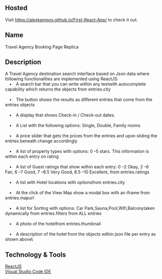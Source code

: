## Hosted

Visit https://alexkampos.github.io/First-React-App/ to check it out.

## Name

Travel Agency Booking Page Replica

## Description

A Travel Agency destination search interface based on Json data where following functionalities are implemented using ReactJS:
\
&emsp;&#8226;&emsp;A search bar that you can write within any textwith autocomplete capability which returns the objects from entries.city\
\
&emsp;&#8226;&emsp;The button shows the results as different entries that come from the entries objects\
\
&emsp;&#8226;&emsp;A display that shows Check-in / Check-out dates.\
\
&emsp;&#8226;&emsp;A List with the following options: Single, Double, Family rooms\
\
&emsp;&#8226;&emsp;A price slider that gets the prices from the entries and upon sliding the entries beneath change accordingly\
\
&emsp;&#8226;&emsp;A list of property types with options: 0 –5 stars. This information is within each entry on rating\
\
&emsp;&#8226;&emsp;A list of Guest ratings that show within each entry: 0 –2 Okay, 2 –6 Fair, 6 –7 Good, 7 –8.5 Very Good, 8.5 –10 Excellent, from entries.ratings\
\
&emsp;&#8226;&emsp;A list with Hotel locations with optionsfrom entries.city\
\
&emsp;&#8226;&emsp;At the click of the View Map show a modal box with an iframe from entries.mapurl\
\
&emsp;&#8226;&emsp;A list for Sorting with options: Car Park,Sauna,Pool,Wifi,Balconytaken dynamically from entries.filters from ALL entries\
\
&emsp;&#8226;&emsp;A photo of the hotelfrom entries.thumbnail\
\
&emsp;&#8226;&emsp;A description of the hotel from the objects within json file per entry as shown above\

## Technology & Tools

<a href="https://reactjs.org/">ReactJS</a> <br>
<a href="https://code.visualstudio.com/">Visual Studio Code IDE</a>
